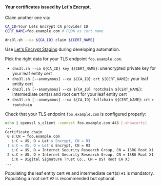 #### Your certificates issued by [Let's Encrypt][0].
Claim another one via:
```bash
CA_ID=Your Lets Encrypt CA provider ID
CERT_NAME=foo.example.com # FQDN as cert name

dns3l.sh --ca ${CA_ID} claim ${CERT_NAME}

```
Use [Let's Encrypt Staging][1] during developing automation.

[0]: https://letsencrypt.org/
[1]: https://letsencrypt.org/docs/staging-environment/

Pick the right data for your TLS endpoint `foo.example.com`.

* `dns3l.sh --ca ${CA_ID} key ${CERT_NAME}`: unencrypted private key for your leaf entity cert
* `dns3l.sh [--anonymous] --ca ${CA_ID} crt ${CERT_NAME}`: your leaf entity cert
* `dns3l.sh [--anonymous] --ca ${CA_ID} rootchain ${CERT_NAME}`: intermediate cert(s) and root cert for your leaf entity cert
* `dns3l.sh [--anonymous] --ca ${CA_ID} fullchain ${CERT_NAME}`: `crt` + `rootchain`

[2]: https://eff-certbot.readthedocs.io/en/stable/using.html#where-are-my-certificates

Check that your TLS endpoint `foo.example.com` is configured properly:
```bash
echo | openssl s_client -connect foo.example.com:443 [-showcerts]
...
Certificate chain
 0 s:CN = foo.example.com
   i:C = US, O = Let's Encrypt, CN = R3
 1 s:C = US, O = Let's Encrypt, CN = R3
   i:C = US, O = Internet Security Research Group, CN = ISRG Root X1
 2 s:C = US, O = Internet Security Research Group, CN = ISRG Root X1
   i:O = Digital Signature Trust Co., CN = DST Root CA X3
...
```
Populating the leaf entity cert `#0` and intermediate cert(s) `#1` is mandatory.
Populating a root cert `#2` is recommended but optional.
